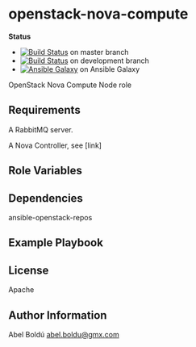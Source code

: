 openstack-nova-compute
======================

**Status**
* [![Build Status](https://travis-ci.org/openstack-ansible-galaxy/openstack-nova-compute.svg?branch=master)](https://travis-ci.org/openstack-ansible-galaxy/openstack-nova-compute) on master branch
* [![Build Status](https://travis-ci.org/openstack-ansible-galaxy/openstack-nova-compute.svg?branch=development)](https://travis-ci.org/openstack-ansible-galaxy/openstack-nova-compute) on development branch
* [![Ansible Galaxy](http://img.shields.io/badge/dguerri-openstack--nova_compute-blue.svg)](https://galaxy.ansible.com/list#/roles/1911) on Ansible Galaxy

OpenStack Nova Compute Node role


Requirements
------------

A RabbitMQ server.

A Nova Controller, see [link]

Role Variables
--------------


Dependencies
------------

ansible-openstack-repos


Example Playbook
----------------


License
-------

Apache

Author Information
------------------

Abel Boldú <abel.boldu@gmx.com>


